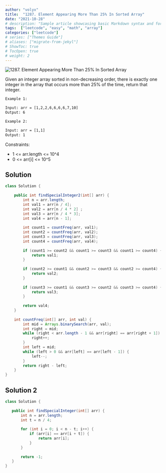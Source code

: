 ```yaml
---
author: "volyx"
title:  "1287. Element Appearing More Than 25% In Sorted Array"
date: "2021-10-28"
# description: "Sample article showcasing basic Markdown syntax and formatting for HTML elements."
tags:  ["leetcode", "easy", "math", "array"]
categories: ["leetcode"]
# series: ["Themes Guide"]
# aliases: ["migrate-from-jekyl"]
# ShowToc: true
# TocOpen: true
# weight: 2
---
```


![1287. Element Appearing More Than 25% In Sorted Array](https://leetcode.com/problems/element-appearing-more-than-25-in-sorted-array/)

Given an integer array sorted in non-decreasing order, there is exactly one integer in the array that occurs more than 25% of the time, return that integer.

```txt
Example 1:

Input: arr = [1,2,2,6,6,6,6,7,10]
Output: 6

Example 2:

Input: arr = [1,1]
Output: 1
```

Constraints:

- 1 <= arr.length <= 10^4
- 0 <= arr[i] <= 10^5

## Solution

```java
class Solution {
    
    public int findSpecialInteger2(int[] arr) {
        int n = arr.length;
        int val1 = arr[n / 4];
        int val2 = arr[n / 4 * 2] ;  
        int val3 = arr[n / 4 * 3];
        int val4 = arr[n - 1];
        
        int count1 = countFreq(arr, val1);
        int count2 = countFreq(arr, val2);
        int count3 = countFreq(arr, val3);
        int count4 = countFreq(arr, val4);
        
        if (count1 >= count2 && count1 >= count3 && count1 >= count4) {
            return val1;
        }
        
        if (count2 >= count1 && count2 >= count3 && count2 >= count4) {
            return val2;
        }
        
        if (count3 >= count1 && count3 >= count2 && count3 >= count4) {
            return val3;
        } 
        
        return val4;
    }
    
    int countFreq(int[] arr, int val) {
        int mid = Arrays.binarySearch(arr, val);
        int right = mid;
        while (right < arr.length - 1 && arr[right] == arr[right + 1]) {
            right++;
        }
        int left = mid;
        while (left > 0 && arr[left] == arr[left - 1]) {
            left--;
        }
        return right - left;
    }
}
 ```

## Solution 2

 ```java
 class Solution {
    
    public int findSpecialInteger(int[] arr) {
        int n = arr.length;
        int t = n / 4;
        
        for (int i = 0; i < n - t; i++) {
            if (arr[i] == arr[i + t]) {
                return arr[i];
            }
        }
        
        return -1;
    }
}
```

